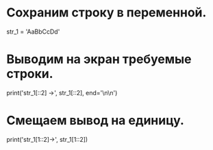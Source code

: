 # Сохраним строку в переменной.
str_1 = 'AaBbCcDd'
# Выводим на экран требуемые строки.
print('str_1[::2] ->', str_1[::2], end='\n\n')
# Смещаем вывод на единицу.
print('str_1[1::2]->', str_1[1::2])
